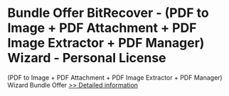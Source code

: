 # Bundle Offer BitRecover - (PDF to Image + PDF Attachment + PDF Image Extractor + PDF Manager) Wizard - Personal License
(PDF to Image + PDF Attachment + PDF Image Extractor + PDF Manager) Wizard Bundle Offer
[>> Detailed information](https://secure.shareit.com/shareit/product.html?productid=300998739&affiliateid=200057808)